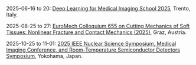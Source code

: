 2025-06-16 to 20: [Deep Learning for Medical Imaging School 2025](https://cvgmt.sns.it/event/977/ "The school trains researchers in deep learning for medical imaging, with physics applications. Topics include convolutional neural networks, image segmentation, and anomaly detection. Lectures cover techniques for detector data analysis in high-energy physics and astrophysics."), Trento, Italy.

2025-08-25 to 27: [EuroMech Colloquium 655 on Cutting Mechanics of Soft Tissues: Nonlinear Fracture and Contact Mechanics (2025)](https://655.euromech.org/ "Examines nonlinear fracture and contact mechanics in soft tissues. Topics include computational modeling, biomechanical analysis, and applications in medical engineering and tissue mechanics."), Graz, Austria.

2025-10-25 to 11-01: [2025 IEEE Nuclear Science Symposium, Medical Imaging Conference, and Room-Temperature Semiconductor Detectors Symposium](https://ieee-npss.org/nss-mic-conference-links/ "The symposium covers nuclear science, medical imaging, and semiconductor detectors. Topics include radiation detection, imaging technologies, and room-temperature detectors for high-energy physics and medical applications. It discusses advancements in detector design, data acquisition, and applications in LHC experiments and diagnostics."), Yokohama, Japan.


